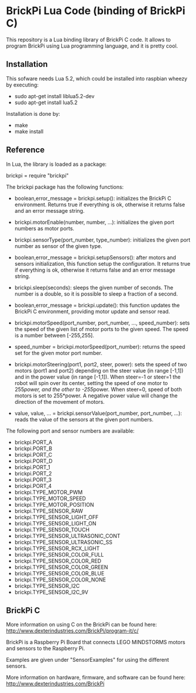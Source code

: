 BrickPi Lua Code (binding of BrickPi C)
=======================================

This repository is a Lua binding library of BrickPi C code. It allows
to program BrickPi using Lua programming language, and it is pretty cool.

Installation
------------

This sofware needs Lua 5.2, which could be installed into raspbian wheezy
by executing:

- sudo apt-get install liblua5.2-dev
- sudo apt-get install lua5.2

Installation is done by:

- make
- make install

Reference
---------

In Lua, the library is loaded as a package:

brickpi = require "brickpi"

The brickpi package has the following functions:

- boolean,error_message = brickpi.setup(): initializes the BrickPi
  C environment. Returns true if everything is ok, otherwise it
  returns false and an error message string.

- brickpi.motorEnable(number, number, ...): initializes the given
  port numbers as motor ports.

- brickpi.sensorType(port_number, type_number): initializes the
  given port number as sensor of the given type.

- boolean,error_message = brickpi.setupSensors(): after motors
  and sensors initialization, this function setup the configuration.
  It returns true if everything is ok, otherwise it returns false
  and an error message string.

- brickpi.sleep(seconds): sleeps the given number of seconds. The
  number is a double, so it is possible to sleep a fraction of a
  second.

- boolean,error_message = brickpi.update(): this function updates
  the BrickPi C environment, providing motor update and sensor
  read.

- brickpi.motorSpeed(port_number, port_number, ..., speed_number):
  sets the speed of the given list of motor ports to the given speed.
  The speed is a number between [-255,255].

- speed_number = brickpi.motorSpeed(port_number): returns the speed
  set for the given motor port number.

- brickpi.motorSteering(port1, port2, steer, power): sets the speed
  of two motors (port1 and port2) depending on the steer value (in
  range [-1,1]) and in the power value (in range [-1,1]). When steer=-1
  or steer=1 the robot will spin over its center, setting the speed
  of one motor to 255*power, and the other to -255*power. When steer=0,
  speed of both motors is set to 255*power. A negative power value
  will change the direction of the movement of motors.

- value, value, ... = brickpi.sensorValue(port_number, port_number, ...): reads
  the value of the sensors at the given port numbers.

The following port and sensor numbers are available:

- brickpi.PORT_A
- brickpi.PORT_B
- brickpi.PORT_C
- brickpi.PORT_D
- brickpi.PORT_1
- brickpi.PORT_2
- brickpi.PORT_3
- brickpi.PORT_4
- brickpi.TYPE_MOTOR_PWM
- brickpi.TYPE_MOTOR_SPEED
- brickpi.TYPE_MOTOR_POSITION
- brickpi.TYPE_SENSOR_RAW
- brickpi.TYPE_SENSOR_LIGHT_OFF
- brickpi.TYPE_SENSOR_LIGHT_ON
- brickpi.TYPE_SENSOR_TOUCH
- brickpi.TYPE_SENSOR_ULTRASONIC_CONT
- brickpi.TYPE_SENSOR_ULTRASONIC_SS
- brickpi.TYPE_SENSOR_RCX_LIGHT
- brickpi.TYPE_SENSOR_COLOR_FULL
- brickpi.TYPE_SENSOR_COLOR_RED
- brickpi.TYPE_SENSOR_COLOR_GREEN
- brickpi.TYPE_SENSOR_COLOR_BLUE
- brickpi.TYPE_SENSOR_COLOR_NONE
- brickpi.TYPE_SENSOR_I2C
- brickpi.TYPE_SENSOR_I2C_9V

BrickPi C
---------

More information on using C on the BrickPi can be found here:
http://www.dexterindustries.com/BrickPi/program-it/c/

BrickPi is a Raspberry Pi Board that connects LEGO MINDSTORMS
motors and sensors to the Raspberry Pi.

Examples are given under "SensorExamples" for using the different
sensors.

More information on hardware, firmware, and software can be found
here: http://www.dexterindustries.com/BrickPi
